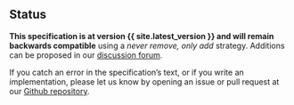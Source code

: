 ## Status <a href="#status" id="status" class="headerlink"></a>

**This specification is at version {{ site.latest_version }} and will remain
backwards compatible** using a _never remove, only add_ strategy. Additions
can be proposed in our [discussion forum](http://discuss.jsonapi.org/).

If you catch an error in the specification&rsquo;s text, or if you write an
implementation, please let us know by opening an issue or pull request at our
[Github repository](https://github.com/json-api/json-api).
